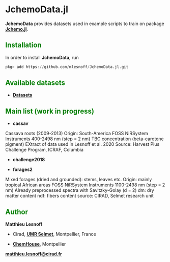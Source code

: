 # JchemoData.jl

**JchemoData** provides datasets used in example scripts 
to train on package [**Jchemo.jl**](https://github.com/mlesnoff/Jchemo.jl). 

## <span style="color:green"> **Installation** </span> 

In order to install **JchemoData**, run

```julia
pkg> add https://github.com/mlesnoff/JchemoData.jl.git
```

## <span style="color:green"> **Available datasets** </span> 

- [**Datasets**](https://github.com/mlesnoff/JchemoData.jl/tree/main/data) 

## <span style="color:green"> **Main list (work in progress)** </span> 

- **cassav**

Cassava roots (2009-2013)
Origin: South-America
FOSS NiRSystem Instruments 400-2498 nm (step = 2 nm)
TBC concentration (beta-carotene pigment)
EXtract of data used in Lesnoff et al. 2020
Source: Harvest Plus Challenge Program, ICRAF, Columbia

- **challenge2018**

- **forages2**

Mixed forages (dried and grounded): stems, leaves etc. 
Origin: mainly tropical African areas
FOSS NiRSystem Instruments 1100-2498 nm (step = 2 nm)
Already preprocessed spectra with Savitzky-Golay (d = 2)
dm: dry matter content
ndf: fibers content
source: CIRAD, Selmet research unit

## <span style="color:green"> **Author** </span> 

**Matthieu Lesnoff**

- Cirad, [**UMR Selmet**](https://umr-selmet.cirad.fr/en), Montpellier, France

- [**ChemHouse**](https://www.chemproject.org/ChemHouse), Montpellier

**matthieu.lesnoff@cirad.fr**




